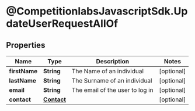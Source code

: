 # @CompetitionlabsJavascriptSdk.UpdateUserRequestAllOf

## Properties

Name | Type | Description | Notes
------------ | ------------- | ------------- | -------------
**firstName** | **String** | The Name of an individual | [optional] 
**lastName** | **String** | The Surname of an individual | [optional] 
**email** | **String** | The email of the user to log in | [optional] 
**contact** | [**Contact**](docs/Contact.md) |  | [optional] 


